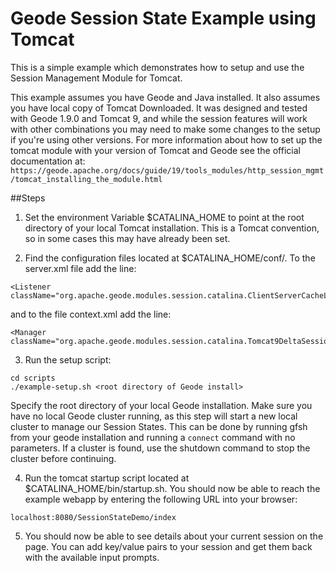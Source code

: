 <!--
  ~ Copyright (c) VMware, Inc. 2022. All rights reserved.
  ~ SPDX-License-Identifier: Apache-2.0
  -->
<!--
Licensed to the Apache Software Foundation (ASF) under one or more
contributor license agreements.  See the NOTICE file distributed with
this work for additional information regarding copyright ownership.
The ASF licenses this file to You under the Apache License, Version 2.0
(the "License"); you may not use this file except in compliance with
the License.  You may obtain a copy of the License at

     http://www.apache.org/licenses/LICENSE-2.0

Unless required by applicable law or agreed to in writing, software
distributed under the License is distributed on an "AS IS" BASIS,
WITHOUT WARRANTIES OR CONDITIONS OF ANY KIND, either express or implied.
See the License for the specific language governing permissions and
limitations under the License.
-->

# Geode Session State Example using Tomcat

This is a simple example which demonstrates how to setup and use the Session Management Module for Tomcat.

This example assumes you have Geode and Java installed. It also assumes you have local copy of Tomcat Downloaded. 
It was designed and tested with Geode 1.9.0 and Tomcat 9, and while the session features will work with other combinations
you may need to make some changes to the setup if you're using other versions. For more information about how to set up
the tomcat module with your version of Tomcat and Geode see the official documentation at: 
`https://geode.apache.org/docs/guide/19/tools_modules/http_session_mgmt/tomcat_installing_the_module.html`

##Steps

1. Set the environment Variable $CATALINA_HOME to point at the root directory of your local Tomcat installation. This is a 
Tomcat convention, so in some cases this may have already been set.

2. Find the configuration files located at $CATALINA_HOME/conf/. To the server.xml file add the line:

  ```
<Listener className="org.apache.geode.modules.session.catalina.ClientServerCacheLifecycleListener"/>
  ```

  and to the file context.xml add the line:

  ```
<Manager className="org.apache.geode.modules.session.catalina.Tomcat9DeltaSessionManager"/> 
  ```

3. Run the setup script:

  ```
  cd scripts
  ./example-setup.sh <root directory of Geode install>
  ```

Specify the root directory of your local Geode installation. Make sure you have no local Geode cluster running, as this step will start
a new local cluster to manage our Session States. This can be done by running gfsh from your geode installation and running a `connect`
command with no parameters. If a cluster is found, use the shutdown command to stop the cluster before continuing.

4. Run the tomcat startup script located at $CATALINA_HOME/bin/startup.sh. You should now be able to reach the example webapp by entering
the following URL into your browser:
```
localhost:8080/SessionStateDemo/index
```

5. You should now be able to see details about your current session on the page. You can add key/value pairs to your session and get them
back with the available input prompts. 
